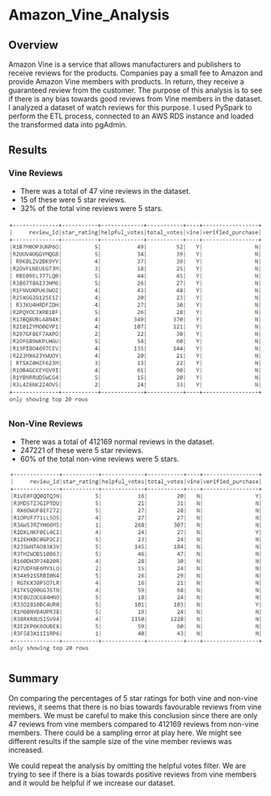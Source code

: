 # Amazon_Vine_Analysis

## Overview
Amazon Vine is a service that allows manufacturers and publishers to receive reviews for the products. Companies pay a small fee to Amazon and provide Amazon Vine members with products. In return, they receive a guaranteed review from the customer. The purpose of this analysis is to see if there is any bias towards good reviews from Vine members in the dataset. I analyzed a dataset of watch reviews for this purpose. I used PySpark to perform the ETL process, connected to an AWS RDS instance and loaded the transformed data into pgAdmin.

## Results
### Vine Reviews
 - There was a total of 47 vine reviews in the dataset.
 - 15 of these were 5 star reviews.
 - 32% of the total vine reviews were 5 stars.
 <img src = "https://github.com/Kee2u/Amazon_Vine_Analysis/blob/master/pictures/Paid_df.PNG?raw=true">

### Non-Vine Reviews
 - There was a total of 412169 normal reviews in the dataset.
 - 247221 of these were 5 star reviews.
 - 60% of the total non-vine reviews were 5 stars.
 <img src = "https://github.com/Kee2u/Amazon_Vine_Analysis/blob/master/pictures/Unpaid_df.PNG?raw=true">
 
## Summary
On comparing the percentages of 5 star ratings for both vine and non-vine reviews, it seems that there is no bias towards favourable reviews from vine members.
We must be careful to make this conclusion since there are only 47 reviews from vine members compared to 412169 reviews from non-vine members. There could be a sampling error at play here. We might see different results if the sample size of the vine member reviews was increased.

We could repeat the analysis by omitting the helpful votes filter. We are trying to see if there is a bias towards positive reviews from vine members and it would be helpful if we increase our dataset. 

